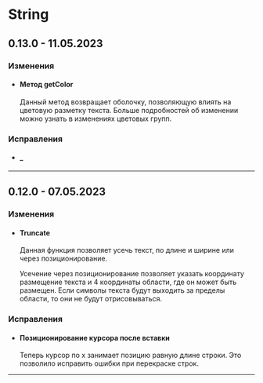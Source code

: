 # String

## **0.13.0 - 11.05.2023**
### **Изменения**
 - #### **Метод getColor**
    Данный метод возвращает оболочку, позволяющую влиять на цветовую разметку текста. Больше подробностей об изменении можно узнать в изменениях цветовых групп.
### **Исправления**
 - #### **_**
***

## **0.12.0 - 07.05.2023**
### **Изменения**
 - #### **Truncate**
    Данная функция позволяет усечь текст, по длине и ширине или через позиционирование.
    
    Усечение через позиционирование позволяет указать координату размещение текста и 4 координаты области, где он может быть размещен. Если символы текста будут выходить за пределы области, то они не будут отрисовываться.
### **Исправления**
 - #### **Позиционирование курсора после вставки**
    Теперь курсор по x занимает позицию равную длине строки. Это позволило исправить ошибки при перекраске строк.
*** 